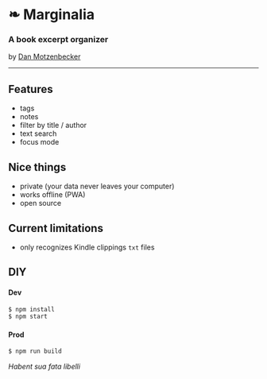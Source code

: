 # ❧ Marginalia

### A book excerpt organizer

by [Dan Motzenbecker](https://oxism.com)

---

## Features

- tags
- notes
- filter by title / author
- text search
- focus mode

## Nice things

- private (your data never leaves your computer)
- works offline (PWA)
- open source

## Current limitations

- only recognizes Kindle clippings `txt` files

## DIY

#### Dev

```sh
$ npm install
$ npm start
```

#### Prod

```sh
$ npm run build
```

_Habent sua fata libelli_

